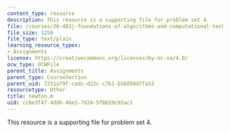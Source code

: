 ```yaml
---
content_type: resource
description: This resource is a supporting file for problem set 4.
file: /courses/20-482j-foundations-of-algorithms-and-computational-techniques-in-systems-biology-spring-2006/cc6e3f474dd646e17d245fbb59c92ac1_newton.m
file_size: 1258
file_type: text/plain
learning_resource_types:
- Assignments
license: https://creativecommons.org/licenses/by-nc-sa/4.0/
ocw_type: OCWFile
parent_title: Assignments
parent_type: CourseSection
parent_uid: 7251a79f-cadc-d22c-c7b1-b56858d7fa53
resourcetype: Other
title: newton.m
uid: cc6e3f47-4dd6-46e1-7d24-5fbb59c92ac1
---
```

This resource is a supporting file for problem set 4.
